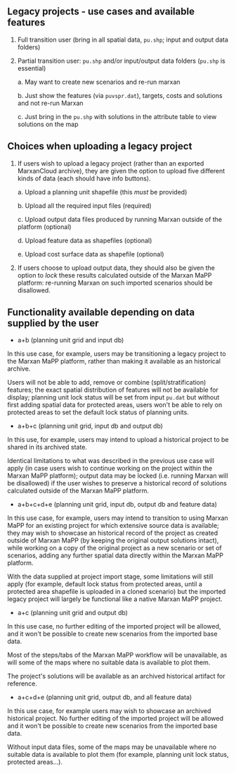 ## Legacy projects - use cases and available features

1. Full transition user (bring in all spatial data, `pu.shp`; input and output
   data folders)

2. Partial transition user: `pu.shp` and/or input/output data folders (`pu.shp`
   is essential)

   a. May want to create new scenarios and re-run marxan

   b. Just show the features (via `puvspr.dat`), targets, costs and solutions
      and not re-run Marxan

   c. Just bring in the `pu.shp` with solutions in the attribute table to view
      solutions on the map

## Choices when uploading a legacy project

1. If users wish to upload a legacy project (rather than an exported MarxanCloud
   archive), they are given the option to upload five different kinds of data
   (each should have info buttons).

   a. Upload a planning unit shapefile (this *must* be provided)

   b. Upload all the required input files (required)

   c. Upload output data files produced by running Marxan outside of the
      platform (optional)

   d. Upload feature data as shapefiles (optional)

   e. Upload cost surface data as shapefile (optional)

2. If users choose to upload output data, they should also be given the option
   to _lock_ these results calculated outside of the Marxan MaPP platform:
   re-running Marxan on such imported scenarios should be disallowed.

## Functionality available depending on data supplied by the user

- a+b (planning unit grid and input db)

In this use case, for example, users may be transitioning a legacy project to
the Marxan MaPP platform, rather than making it available as an historical
archive.

Users will not be able to add, remove or combine (split/stratification)
features; the exact spatial distribution of features will not be available for
display; planning unit lock status will be set from input `pu.dat` but without
first adding spatial data for protected areas, users won't be able to rely on
protected areas to set the default lock status of planning units.

- a+b+c (planning unit grid, input db and output db)

In this use, for example, users may intend to upload a historical project to be
shared in its archived state.

Identical limitations to what was described in the previous use case will apply
(in case users wish to continue working on the project within the Marxan MaPP
platform); output data may be locked (i.e. running Marxan will be disallowed)
if the user wishes to preserve a historical record of solutions calculated
outside of the Marxan MaPP platform.


- a+b+c+d+e (planning unit grid, input db, output db and feature data)

In this use case, for example, users may intend to transition to using Marxan
MaPP for an existing project for which extensive source data is available; they
may wish to showcase an historical record of the project as created outside of
Marxan MaPP (by keeping the original output solutions intact), while working on
a copy of the original project as a new scenario or set of scenarios, adding any
further spatial data directly within the Marxan MaPP platform.

With the data supplied at project import stage, some limitations will still
apply (for example, default lock status from protected areas, until a protected
area shapefile is uploaded in a cloned scenario) but the imported legacy project
will largely be functional like a native Marxan MaPP project.

- a+c (planning unit grid and output db)

In this use case, no further editing of the imported project will
be allowed, and it won't be possible to create new scenarios from the imported
base data.

Most of the steps/tabs of the Marxan MaPP workflow will be unavailable, as will
some of the maps where no suitable data is available to plot them.

The project's solutions will be available as an archived historical artifact for
reference.

- a+c+d+e (planning unit grid, output db, and all feature data)

In this use case, for example users may wish to showcase an archived historical
project. No further editing of the imported project will be allowed and it won't
be possible to create new scenarios from the imported base data.

Without input data files, some of the maps may be unavailable where no suitable
data is available to plot them (for example, planning unit lock status,
protected areas...).
